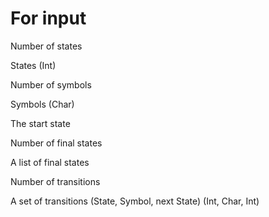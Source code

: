 # For input
Number of states

States (Int)

Number of symbols

Symbols (Char)

The start state 

Number of final states 

A list of final states

Number of transitions

A set of transitions (State, Symbol, next State) (Int, Char, Int)
